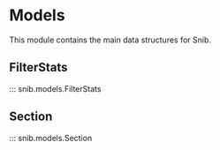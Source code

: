 # Models

This module contains the main data structures for Snib.

## FilterStats

::: snib.models.FilterStats

## Section

::: snib.models.Section
